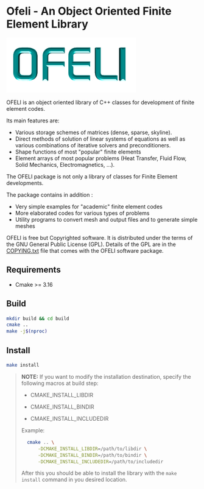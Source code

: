 # Ofeli - An Object Oriented Finite Element Library
![](doc/logo.png)

OFELI is an object oriented library of C++ classes for development of finite element codes.

Its main features are:
* Various storage schemes of matrices (dense, sparse, skyline).
* Direct methods of solution of linear systems of equations as well as
  various combinations of iterative solvers and preconditioners.
* Shape functions of most "popular" finite elements
* Element arrays of most popular problems (Heat Transfer, Fluid Flow, Solid
  Mechanics, Electromagnetics, ...).

The OFELI package is not only a library of classes for Finite Element developments.

The package contains in addition :
* Very simple examples for "academic" finite element codes
* More elaborated codes for various types of problems
* Utility programs to convert mesh and output files and to generate simple meshes

OFELI is free but Copyrighted software. It is distributed under the
terms of the GNU General Public License (GPL). Details of the GPL are in
the [COPYING.txt](https://github.com/rtouzani/ofeli/blob/master/COPYING) file that comes with the OFELI software package.

## Requirements
- Cmake >= 3.16

## Build
```bash
mkdir build && cd build
cmake ..
make -j$(nproc)
```

## Install
```bash
make install
```

> **NOTE:**  If you want to modify the installation destination, specify the following macros at build step:
>
> - CMAKE_INSTALL_LIBDIR
>
> - CMAKE_INSTALL_BINDIR
>
> - CMAKE_INSTALL_INCLUDEDIR
>
> Example: 
>```bash
>   cmake .. \
>       -DCMAKE_INSTALL_LIBDIR=/path/to/libdir \
>       -DCMAKE_INSTALL_BINDIR=/path/to/bindir \
>       -DCMAKE_INSTALL_INCLUDEDIR=/path/to/includedir
>```
>After this you should be able to install the library with the `make install` command in you desired location.


